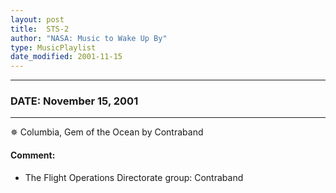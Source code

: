```yaml
---
layout: post
title:  STS-2
author: "NASA: Music to Wake Up By"
type: MusicPlaylist
date_modified: 2001-11-15
---
```


----
### DATE: November 15, 2001
----
✵ Columbia, Gem of the Ocean by Contraband

#### Comment:
* The Flight Operations Directorate group: Contraband
